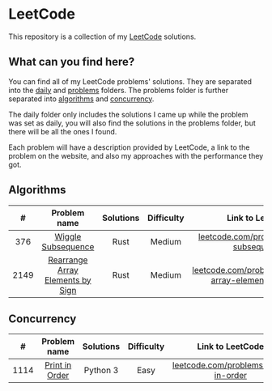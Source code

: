 # LeetCode

This repository is a collection of my [LeetCode](https://leetcode.com/) solutions.

## What can you find here?

You can find all of my LeetCode problems' solutions. They are separated into the [daily](https://github.com/Pandicon/leetcode/tree/main/daily) and [problems](https://github.com/Pandicon/leetcode/tree/main/problems) folders. The problems folder is further separated into [algorithms](https://github.com/Pandicon/leetcode/tree/main/problems/algorithms) and [concurrency](https://github.com/Pandicon/leetcode/tree/main/problems/concurrency).

The daily folder only includes the solutions I came up while the problem was set as daily, you will also find the solutions in the problems folder, but there will be all the ones I found.

Each problem will have a description provided by LeetCode, a link to the problem on the website, and also my approaches with the performance they got.

## Algorithms

|  #   |                                                Problem name                                                 | Solutions | Difficulty |                                                      Link to LeetCode                                                      |
| :--: | :---------------------------------------------------------------------------------------------------------: | :-------: | :--------: | :------------------------------------------------------------------------------------------------------------------------: |
| 376  |        [Wiggle Subsequence](https://github.com/Pandicon/leetcode/tree/main/problems/algorithms/0376)        |   Rust    |   Medium   |               [leetcode.com/problems/wiggle-subsequence/](https://leetcode.com/problems/wiggle-subsequence/)               |
| 2149 | [Rearrange Array Elements by Sign](https://github.com/Pandicon/leetcode/tree/main/problems/algorithms/2149) |   Rust    |   Medium   | [leetcode.com/problems/rearrange-array-elements-by-sign/](https://leetcode.com/problems/rearrange-array-elements-by-sign/) |

## Concurrency

|  #   |                                        Problem name                                        | Solutions | Difficulty |                                   Link to LeetCode                                   |
| :--: | :----------------------------------------------------------------------------------------: | :-------: | :--------: | :----------------------------------------------------------------------------------: |
| 1114 | [Print in Order](https://github.com/Pandicon/leetcode/tree/main/problems/concurrency/1114) | Python 3  |    Easy    | [leetcode.com/problems/print-in-order](https://leetcode.com/problems/print-in-order) |
